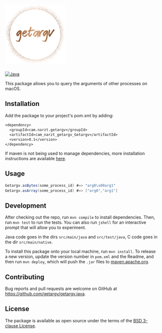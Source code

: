 <h1><img src="logo.svg" width="200" alt="getargv"></h1>

[![Java](https://github.com/getargv/getargv.java/actions/workflows/java.yml/badge.svg)](https://github.com/getargv/getargv.java/actions/workflows/java.yml)

This package allows you to query the arguments of other processes on macOS.

## Installation

Add the package to your project's pom.xml by adding:

```
<dependency>
  <groupId>cam.narzt.getargv</groupId>
  <artifactId>cam_narzt_getargv_Getargv</artifactId>
  <version>0.1</version>
</dependency>
```

If maven is not being used to manage dependencies, more installation instructions are available [here](https://central.maven.repo/getargv/dependency-info.html).

## Usage

```java
Getargv.asBytes(some_process_id) #=> "arg0\x00arg1"
Getargv.asArray(some_process_id) #=> ["arg0","arg1"]
```

## Development

After checking out the repo, run `mvn compile` to install dependencies. Then, run `mvn test` to run the tests. You can also run `jshell` for an interactive prompt that will allow you to experiment.

Java code goes in the dirs `src/main/java` and `src/test/java`, C code goes in the dir `src/main/native`.

To install this package onto your local machine, run `mvn install`. To release a new version, update the version number in `pom.xml` and the Readme, and then run `mvn deploy`, which will push the `.jar` files to [maven.apache.org](https://maven.apache.org/repository/).

## Contributing

Bug reports and pull requests are welcome on GitHub at https://github.com/getargv/getargv.java.

## License

The package is available as open source under the terms of the [BSD 3-clause License](https://opensource.org/licenses/BSD-3-Clause).
